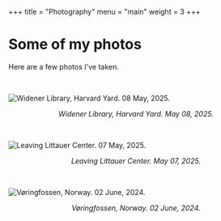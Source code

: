 +++
title = "Photography"
menu = "main"
weight = 3
+++

# Some of my photos 

Here are a few photos I've taken.

<br>


![Widener Library, Harvard Yard. 08 May, 2025.](/photos/WidenerSide-2025-05-08.JPG)

<div style="text-align: center;">
<p>
<em>Widener Library, Harvard Yard. May 08, 2025.</em></p>
</div>
<br>









![Leaving Littauer Center. 07 May, 2025.](/photos/LeavingLittauer-2025-05-07.JPG)

<div style="text-align: center;">
<p>
<em>Leaving Littauer Center. May 07, 2025.</em></p>
</div>
<br>




![Vøringfossen, Norway. 02 June, 2024.](/photos/Voringfossen-Jun2025.JPG)

<div style="text-align: center;">
<p>
<em>Vøringfossen, Norway. 02 June, 2024.</em></p>
</div>

<br>

